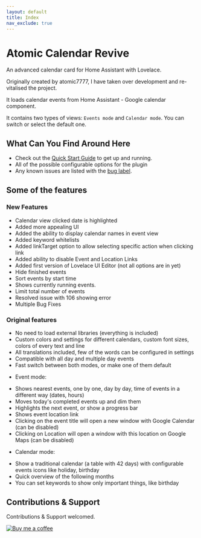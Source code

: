 ```yaml
---
layout: default
title: Index
nav_exclude: true
---
```


# Atomic Calendar Revive

An advanced calendar card for Home Assistant with Lovelace.

Originally created by atomic7777, I have taken over development and re-vitalised the project.

It loads calendar events from Home Assistant - Google calendar component.

It contains two types of views: `Events mode` and `Calendar mode`. You can switch or select the default one.


## What Can You Find Around Here

- Check out the [Quick Start Guide](https://marksie1988.github.io/atomic-calendar-revive/quickstart.html) to get up and running.
- All of the possible configurable options for the plugin
- Any known issues are listed with the [bug label](https://github.com/marksie1988/PyArr/issues?q=is%3Aissue+is%3Aopen+label%3Abug).

## Some of the features

### New Features

- Calendar view clicked date is highlighted
- Added more appealing UI
- Added the ability to display calendar names in event view
- Added keyword whitelists
- Added linkTarget option to allow selecting specific action when clicking link
- Added ability to disable Event and Location Links
- Added first version of Lovelace UI Editor (not all options are in yet)
- Hide finished events
- Sort events by start time
- Shows currently running events.
- Limit total number of events
- Resolved issue with 106 showing error
- Multiple Bug Fixes

### Original features

- No need to load external libraries (everything is included)
- Custom colors and settings for different calendars, custom font sizes, colors of every text and line
- All translations included, few of the words can be configured in settings
- Compatible with all day and multiple day events
- Fast switch between both modes, or make one of them default

* Event mode:
- Shows nearest events, one by one, day by day, time of events in a different way (dates, hours)
- Moves today's completed events up and dim them
- Highlights the next event, or show a progress bar
- Shows event location link
- Clicking on the event title will open a new window with Google Calendar (can be disabled)
- Clicking on Location will open a window with this location on Google Maps  (can be disabled)

* Calendar mode:
- Show a traditional calendar (a table with 42 days) with configurable events icons like holiday, birthday
- Quick overview of the following months
- You can set keywords to show only important things, like birthday


## Contributions & Support

Contributions & Support welcomed.

[![Buy me a coffee][buymeacoffee-shield]][buymeacoffee]


[buymeacoffee-shield]: https://cdn.buymeacoffee.com/buttons/bmc-new-btn-logo.svg
[buymeacoffee]: https://www.buymeacoffee.com/marksie1988
